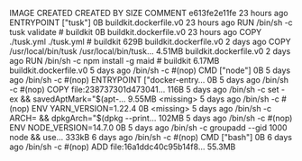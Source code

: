 IMAGE               CREATED             CREATED BY                                      SIZE                COMMENT
e613fe2e11fe        23 hours ago        ENTRYPOINT ["tusk"]                             0B                  buildkit.dockerfile.v0
<missing>           23 hours ago        RUN /bin/sh -c tusk validate # buildkit         0B                  buildkit.dockerfile.v0
<missing>           23 hours ago        COPY ./tusk.yml ./tusk.yml # buildkit           629B                buildkit.dockerfile.v0
<missing>           2 days ago          COPY /usr/local/bin/tusk /usr/local/bin/tusk…   4.51MB              buildkit.dockerfile.v0
<missing>           2 days ago          RUN /bin/sh -c npm install -g maid # buildkit   6.17MB              buildkit.dockerfile.v0
<missing>           5 days ago          /bin/sh -c #(nop)  CMD ["node"]                 0B
<missing>           5 days ago          /bin/sh -c #(nop)  ENTRYPOINT ["docker-entry…   0B
<missing>           5 days ago          /bin/sh -c #(nop) COPY file:238737301d473041…   116B
<missing>           5 days ago          /bin/sh -c set -ex   && savedAptMark="$(apt-…   9.55MB
<missing>           5 days ago          /bin/sh -c #(nop)  ENV YARN_VERSION=1.22.4      0B
<missing>           5 days ago          /bin/sh -c ARCH= && dpkgArch="$(dpkg --print…   102MB
<missing>           5 days ago          /bin/sh -c #(nop)  ENV NODE_VERSION=14.7.0      0B
<missing>           5 days ago          /bin/sh -c groupadd --gid 1000 node   && use…   333kB
<missing>           6 days ago          /bin/sh -c #(nop)  CMD ["bash"]                 0B
<missing>           6 days ago          /bin/sh -c #(nop) ADD file:16a1ddc40c95b14f8…   55.3MB
